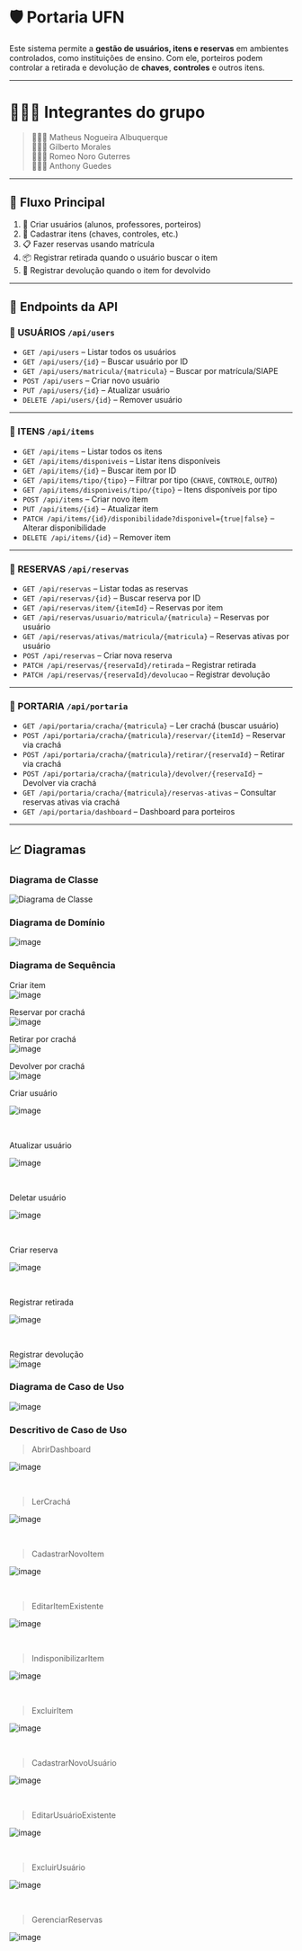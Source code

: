 # 🛡️ Portaria UFN

Este sistema permite a **gestão de usuários, itens e reservas** em ambientes controlados, como instituições de ensino. Com ele, porteiros podem controlar a retirada e devolução de **chaves**, **controles** e outros itens.

---

# 👨🏻‍💼 Integrantes do grupo

> 🙋🏻‍♂️ Matheus Nogueira Albuquerque <br>
> 🙋🏻‍♂️ Gilberto Morales <br>
> 🙋🏻‍♂️ Romeo Noro Guterres <br>
> 🙋🏻‍♂️ Anthony Guedes <br>

---

## 🧭 Fluxo Principal

1. 👤 Criar usuários (alunos, professores, porteiros)
2. 🔐 Cadastrar itens (chaves, controles, etc.)
3. 📋 Fazer reservas usando matrícula
4. 📦 Registrar retirada quando o usuário buscar o item
5. 🔁 Registrar devolução quando o item for devolvido

---

## 📡 Endpoints da API

### 👥 USUÁRIOS `/api/users`

- `GET /api/users` – Listar todos os usuários
- `GET /api/users/{id}` – Buscar usuário por ID
- `GET /api/users/matricula/{matricula}` – Buscar por matrícula/SIAPE
- `POST /api/users` – Criar novo usuário
- `PUT /api/users/{id}` – Atualizar usuário
- `DELETE /api/users/{id}` – Remover usuário

---

### 🔑 ITENS `/api/items`

- `GET /api/items` – Listar todos os itens
- `GET /api/items/disponiveis` – Listar itens disponíveis
- `GET /api/items/{id}` – Buscar item por ID
- `GET /api/items/tipo/{tipo}` – Filtrar por tipo (`CHAVE`, `CONTROLE`, `OUTRO`)
- `GET /api/items/disponiveis/tipo/{tipo}` – Itens disponíveis por tipo
- `POST /api/items` – Criar novo item
- `PUT /api/items/{id}` – Atualizar item
- `PATCH /api/items/{id}/disponibilidade?disponivel={true|false}` – Alterar disponibilidade
- `DELETE /api/items/{id}` – Remover item

---

### 📅 RESERVAS `/api/reservas`

- `GET /api/reservas` – Listar todas as reservas
- `GET /api/reservas/{id}` – Buscar reserva por ID
- `GET /api/reservas/item/{itemId}` – Reservas por item
- `GET /api/reservas/usuario/matricula/{matricula}` – Reservas por usuário
- `GET /api/reservas/ativas/matricula/{matricula}` – Reservas ativas por usuário
- `POST /api/reservas` – Criar nova reserva
- `PATCH /api/reservas/{reservaId}/retirada` – Registrar retirada
- `PATCH /api/reservas/{reservaId}/devolucao` – Registrar devolução

---

### 🏢 PORTARIA `/api/portaria`

- `GET /api/portaria/cracha/{matricula}` – Ler crachá (buscar usuário)
- `POST /api/portaria/cracha/{matricula}/reservar/{itemId}` – Reservar via crachá
- `POST /api/portaria/cracha/{matricula}/retirar/{reservaId}` – Retirar via crachá
- `POST /api/portaria/cracha/{matricula}/devolver/{reservaId}` – Devolver via crachá
- `GET /api/portaria/cracha/{matricula}/reservas-ativas` – Consultar reservas ativas via crachá
- `GET /api/portaria/dashboard` – Dashboard para porteiros  

---

## 📈 Diagramas

### Diagrama de Classe

![Diagrama de Classe](https://github.com/user-attachments/assets/7952bb3c-1b3a-40f0-b168-6153f12539cc)

### Diagrama de Domínio 

![image](https://github.com/user-attachments/assets/efc0a6e2-9382-45e5-8430-cda694f6de2d)

### Diagrama de Sequência

Criar item <br>
![image](https://github.com/user-attachments/assets/75675d80-fea5-4d64-b79c-f1a3892aff7c)

Reservar por crachá <br>
![image](https://github.com/user-attachments/assets/fb320684-82cd-41c3-a434-7b6cbc95c863)

Retirar por crachá <br>
![image](https://github.com/user-attachments/assets/977d431e-46bd-4ee7-8cde-b2dc879bb46e)

Devolver por crachá <br>
![image](https://github.com/user-attachments/assets/7a24b471-7c56-4a6d-a936-caad0ba50041)

Criar usuário <br>

![image](https://github.com/user-attachments/assets/cd9082ec-912b-4215-be9c-97c678acb3ae)

<br>

Atualizar usuário <br>

![image](https://github.com/user-attachments/assets/f8d12ec1-f263-42d8-9cfb-5b2a0d94e13f)


<br>

Deletar usuário <br>

![image](https://github.com/user-attachments/assets/9ef50478-095f-4a09-81d6-9c9a5d34e337)

<br>

Criar reserva <br>

![image](https://github.com/user-attachments/assets/b61aa7e1-53e2-422e-9a10-7f8852eefa03)

<br>

Registrar retirada <br>

![image](https://github.com/user-attachments/assets/e8c68b3b-0e44-4d5e-9fb4-2584a4f51cd7)


<br>

Registrar devolução <br>
![image](https://github.com/user-attachments/assets/e75e62a5-4b6d-41f5-b300-2d15823d0f29)
<br>

### Diagrama de Caso de Uso 

![image](https://github.com/user-attachments/assets/eb4994ca-90c3-44ad-85ee-a925755763a7)


### Descritivo de Caso de Uso

> AbrirDashboard <br>

![image](https://github.com/user-attachments/assets/a5235b27-9460-4910-9993-2008027c1dd3)

<br>

> LerCrachá <br>

![image](https://github.com/user-attachments/assets/2935a8f2-f8fc-45d5-a8df-74b4b682f3d7)

<br>

> CadastrarNovoItem <br>

![image](https://github.com/user-attachments/assets/dde694e7-03ef-4a64-a77a-9b80c85866ae)

<br>

> EditarItemExistente <br>

![image](https://github.com/user-attachments/assets/c142621c-1992-4f16-afb4-185c7bca1aba)

<br>

> IndisponibilizarItem <br>

![image](https://github.com/user-attachments/assets/307c3b9d-763d-4574-8b9e-c29b25f908a3)

<br>

> ExcluirItem <br>

![image](https://github.com/user-attachments/assets/92993b53-b08e-4653-b066-3203c662b056)

<br>

> CadastrarNovoUsuário <br>

![image](https://github.com/user-attachments/assets/398dd7c1-3eee-40b5-b544-14cd1572a296)

<br> 

> EditarUsuárioExistente <br>

![image](https://github.com/user-attachments/assets/61d5102b-df3b-44ab-961c-f5433203e13d)

<br> 

> ExcluirUsuário <br>

![image](https://github.com/user-attachments/assets/405fb8f7-bcd3-4dc6-b46d-0804de2d05ac)

<br> 

> GerenciarReservas <br>

![image](https://github.com/user-attachments/assets/e47b0567-f814-47dc-988f-e7fcb6a81706)

<br> 


